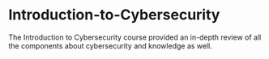 # Introduction-to-Cybersecurity
The Introduction to Cybersecurity course provided an in-depth review of all the components about cybersecurity and knowledge as well.
